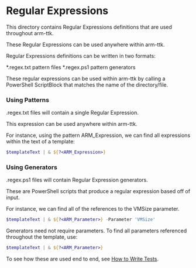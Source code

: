 ﻿Regular Expressions
========

This directory contains Regular Expressions definitions that are used throughout arm-ttk.  

These Regular Expressions can be used anywhere within arm-ttk.

Regular Expressions definitions can be written in two formats:

*.regex.txt pattern files
*.regex.ps1 pattern generators

These regular expressions can be used within arm-ttk by calling a PowerShell ScriptBlock that matches the name of the directory/file.

### Using Patterns


.regex.txt files will contain a single Regular Expression.

This expression can be used anywhere within arm-ttk.  

For instance, using the pattern ARM_Expression, we can find all expressions within the text of a template:

~~~PowerShell
$templateText | & ${?<ARM_Expression>}
~~~


### Using Generators

.regex.ps1 files will contain Regular Expression generators.

These are PowerShell scripts that produce a regular expression based off of input.

For instance, we can find all of the references to the VMSize parameter.

~~~PowerShell
$templateText | & ${?<ARM_Parameter>} -Parameter 'VMSize'
~~~

Generators need not require parameters.  To find all parameters referenced throughout the template, use:

~~~PowerShell
$templateText | & ${?<ARM_Parameter>}
~~~



To see how these are used end to end, see [How to Write Tests](../Writing_TTK_Tests.md).

